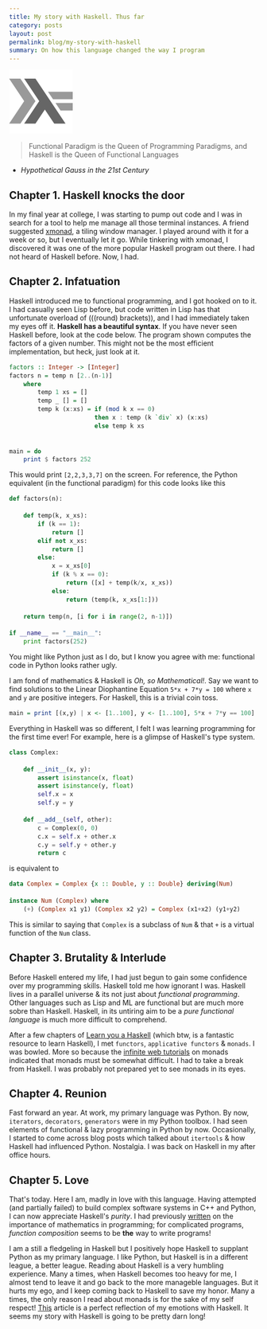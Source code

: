 ```yaml
---
title: My story with Haskell. Thus far
category: posts
layout: post
permalink: blog/my-story-with-haskell
summary: On how this language changed the way I program
---
```

![Haskell Logo](/img/haskell-logo.png)

> Functional Paradigm is the Queen of Programming Paradigms, and Haskell is the Queen of Functional Languages
- *Hypothetical Gauss in the 21st Century*

## Chapter 1. Haskell knocks the door

In my final year at college, I was starting to pump out code and I was in search for a tool to help me manage all those terminal instances. A friend suggested [xmonad](http://xmonad.org/), a tiling window manager. I played around with it for a week or so, but I eventually let it go. While tinkering with xmonad, I discovered it was one of the more popular Haskell program out there. I had not heard of Haskell before. Now, I had.

## Chapter 2. Infatuation

Haskell introduced me to functional programming, and I got hooked on to it. I had casually seen Lisp before, but code written in Lisp has that unfortunate overload of (((round) brackets)), and I had immediately taken my eyes off it. **Haskell has a beautiful syntax**. If you have never seen Haskell before, look at the code below. The program shown computes the factors of a given number. This might not be the most efficient implementation, but heck, just look at it.

```haskell
factors :: Integer -> [Integer]
factors n = temp n [2..(n-1)]
    where
        temp 1 xs = []
        temp _ [] = []
        temp k (x:xs) = if (mod k x == 0)
                        then x : temp (k `div` x) (x:xs)
                        else temp k xs


main = do
    print $ factors 252
```

This would print `[2,2,3,3,7]` on the screen. For reference, the Python equivalent (in the functional paradigm) for this code looks like this

```python
def factors(n):

    def temp(k, x_xs):
        if (k == 1):
            return []
        elif not x_xs:
            return []
        else:
            x = x_xs[0]
            if (k % x == 0):
                return ([x] + temp(k/x, x_xs))
            else:
                return (temp(k, x_xs[1:]))

    return temp(n, [i for i in range(2, n-1)])

if __name__ == "__main__":
    print factors(252)
```

You might like Python just as I do, but I know you agree with me: functional code in Python looks rather ugly. 

I am fond of mathematics & Haskell is *Oh, so Mathematical!*. Say we want to find solutions to the Linear Diophantine Equation `5*x + 7*y = 100` where `x` and `y` are positive integers. For Haskell, this is a trivial coin toss.

```haskell
main = print [(x,y) | x <- [1..100], y <- [1..100], 5*x + 7*y == 100]
```

Everything in Haskell was so different, I felt I was learning programming for the first time ever! For example, here is a glimpse of Haskell's type system.

```python
class Complex:

    def __init__(x, y):
        assert isinstance(x, float)
        assert isinstance(y, float)
        self.x = x
        self.y = y

    def __add__(self, other):
        c = Complex(0, 0)
        c.x = self.x + other.x
        c.y = self.y + other.y
        return c
```

is equivalent to 

```haskell
data Complex = Complex {x :: Double, y :: Double} deriving(Num)

instance Num (Complex) where
    (+) (Complex x1 y1) (Complex x2 y2) = Complex (x1+x2) (y1+y2)
```

This is similar to saying that `Complex` is a subclass of `Num` & that `+` is a virtual function of the `Num` class.

## Chapter 3. Brutality & Interlude

Before Haskell entered my life, I had just begun to gain some confidence over my programming skills. Haskell told me how ignorant I was. Haskell lives in a parallel universe & its not just about *functional programming*. Other languages such as Lisp and ML are functional but are much more sobre than Haskell. Haskell, in its untiring aim to be a *pure functional language* is much more difficult to comprehend.

After a few chapters of [Learn you a Haskell](http://learnyouahaskell.com/chapters) (which btw, is a fantastic resource to learn Haskell), I met `functors`, `applicative functors` & `monads`. I was bowled. More so because the [infinite web tutorials](https://www.haskell.org/haskellwiki/Monad_tutorials_timeline) on monads indicated that monads must be somewhat difficult. I had to take a break from Haskell. I was probably not prepared yet to see monads in its eyes.

## Chapter 4. Reunion

Fast forward an year. At work, my primary language was Python. By now, `iterators`, `decorators`, `generators` were in my Python toolbox. I had seen elements of functional & lazy programming in Python by now. Occasionally, I started to come across blog posts which talked about `itertools` & how Haskell had influenced Python. Nostalgia. I was back on Haskell in my after office hours.

## Chapter 5. Love

That's today. Here I am, madly in love with this language. Having attempted (and partially failed) to build complex software systems in C++ and Python, I can now appreciate Haskell's *purity*. I had previously [written](http://anayjoshi.com/blog/connecting-two-dots) on the importance of mathematics in programming; for complicated programs, *function composition* seems to be **the** way to write programs!

I am a still a fledgeling in Haskell but I positively hope Haskell to supplant Python as my primary language. I like Python, but Haskell is in a different league, a better league. Reading about Haskell is a very humbling experience. Many a times, when Haskell becomes too heavy for me, I almost tend to leave it and go back to the more manageble languages. But it hurts my ego, and I keep coming back to Haskell to save my honor. Many a times, the only reason I read about monads is for the sake of my self respect! [This](http://www.xent.com/pipermail/fork/Week-of-Mon-20070219/044101.html) article is a perfect reflection of my emotions with Haskell. It seems my story with Haskell is going to be pretty darn long!

